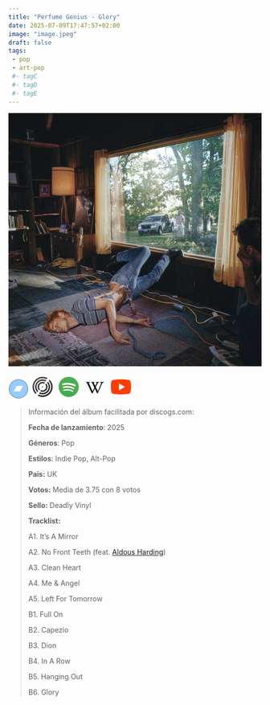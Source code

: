 ```yaml
---
title: "Perfume Genius - Glory"
date: 2025-07-09T17:47:57+02:00
image: "image.jpeg"
draft: false
tags:
 - pop
 - art-pop
 #- tagC
 #- tagD
 #- tagE
---
```

![cover](image.jpeg (Perfume Genius - Glory))
 
[![bandcamp](../links/svg/bandcamp.png (bandcamp))](https://bandcamp.com/search?q=Perfume-Genius%20Glory)
[![discogs](../links/svg/discogs.png (discogs))](https://www.discogs.com/master/3794427)
[![spotify](../links/svg/spotify.png (spotify))](https://open.spotify.com/album/2Y5e4etT3wCXoyllnQ0aAD)
[![wikipedia](../links/svg/wikipedia.png (wikipedia))](https://en.wikipedia.org/wiki/Glory_(Perfume_Genius_album))
[![youtube](../links/svg/youtube.png (youtube))](https://www.youtube.com/playlist?list=PLt788Racgz0HXfwNa1Vk0PnTSOpo17nyW)
 
<!-- [![lastfm](../links/svg/lastfm.png (lastfm))]() -->
<!-- [![musicbrainz](../links/svg/musicbrainz.png (musicbrainz))]() -->
 
> Información del álbum facilitada por discogs.com:
> 
> **Fecha de lanzamiento**: 2025
> 
> **Géneros**: Pop
> 
> **Estilos**: Indie Pop, Alt-Pop
> 
> **Pais:** UK
> 
> **Votos:** Media de 3.75 con 8 votos
> 
> **Sello:** Deadly Vinyl
> 
> 
> 
> **Tracklist:**
> 
>   A1. It’s A Mirror    
> 
>   A2. No Front Teeth 
> (feat. [Aldous Harding](https://www.discogs.com/artist/4146181 'Singer/songwriter Aldous Harding first drew praise for...'))   
> 
>   A3. Clean Heart    
> 
>   A4. Me & Angel    
> 
>   A5. Left For Tomorrow    
> 
>   B1. Full On    
> 
>   B2. Capezio    
> 
>   B3. Dion    
> 
>   B4. In A Row    
> 
>   B5. Hanging Out    
> 
>   B6. Glory    
> 
